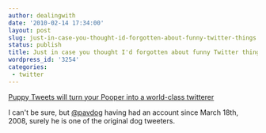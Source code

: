```yaml
---
author: dealingwith
date: '2010-02-14 17:34:00'
layout: post
slug: just-in-case-you-thought-id-forgotten-about-funny-twitter-things
status: publish
title: Just in case you thought I'd forgotten about funny Twitter things
wordpress_id: '3254'
categories:
 - twitter
---
```


[Puppy Tweets will turn your Pooper into a world-class twitterer][1]


I can't be sure, but [@pavdog][2] having had an account since March 18th,
2008, surely he is one of the original dog tweeters.

   [1]: http://www.engadget.com/2010/02/13/puppy-tweets-will-turn-your-pooper-into-a-world-class-twitterer/

   [2]: http://twitter.com/pavdog

   

